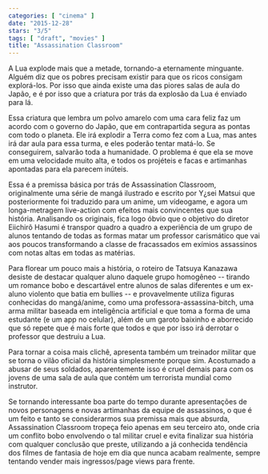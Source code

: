 ```yaml
---
categories: [ "cinema" ]
date: "2015-12-28"
stars: "3/5"
tags: [ "draft", "movies" ]
title: "Assassination Classroom"
---
```

A Lua explode mais que a metade, tornando-a eternamente minguante. Alguém
diz que os pobres precisam existir para que os ricos consigam
explorá-los. Por isso que ainda existe uma das piores salas de aula do
Japão, e é por isso que a criatura por trás da explosão da Lua é
enviado para lá.

Essa criatura que lembra um polvo amarelo com uma cara feliz faz um
acordo com o governo do Japão, que em contrapartida segura as pontas
com todo o planeta. Ele irá explodir a Terra como fez com a Lua, mas
antes irá dar aula para essa turma, e eles poderão tentar matá-lo. Se
conseguirem, salvarão toda a humanidade. O problema é que ela se move
em uma velocidade muito alta, e todos os projéteis e facas e artimanhas
apontadas para ela parecem inúteis.

Essa é a premissa básica por trás de Assassination Classroom,
originalmente uma série de mangá ilustrado e escrito por Y¿sei
Matsui que posteriormente foi traduzido para um anime, um vídeogame,
e agora um longa-metragem live-action com efeitos mais convincentes que
sua história. Analisando os originais, fica logo óbvio que o objetivo
do diretor Eiichirô Hasumi é transpor quadro a quadro a experiência
de um grupo de alunos tentando de todas as formas matar um professor
carismático que vai aos poucos transformando a classe de fracassados
em exímios assassinos com notas altas em todas as matérias.

Para florear um pouco mais a história, o roteiro de Tatsuya Kanazawa
desiste de destacar qualquer aluno daquele grupo homogêneo -- tirando
um romance bobo e descartável entre alunos de salas diferentes e
um ex-aluno violento que batia em bullies -- e provavelmente utiliza
figuras conhecidas do mangá/anime, como uma professora-assassina-bitch,
uma arma militar baseada em inteligência artificial e que toma a forma
de uma estudante (e um app no celular), além de um garoto baixinho e
aborrecido que só repete que é mais forte que todos e que por isso
irá derrotar o professor que destruiu a Lua.

Para tornar a coisa mais clichê, apresenta também um treinador
militar que se torna o vilão oficial da história simplesmente porque
sim. Acostumado a abusar de seus soldados, aparentemente isso é cruel
demais para com os jovens de uma sala de aula que contém um terrorista
mundial como instrutor.

Se tornando interessante boa parte do tempo durante apresentações de
novos personagens e novas artimanhas da equipe de assassinos, o que
é um feito e tanto se considerarmos sua premissa mais que absurda,
Assassination Classroom tropeça feio apenas em seu terceiro ato, onde
cria um conflito bobo envolvendo o tal militar cruel e evita finalizar sua
história com qualquer conclusão que preste, utilizando a já conhecida
tendência dos filmes de fantasia de hoje em dia que nunca acabam
realmente, sempre tentando vender mais ingressos/page views para frente.
